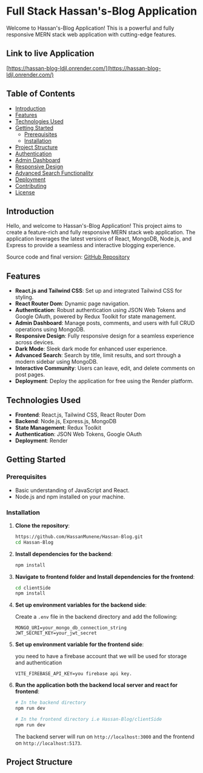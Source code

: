 # Full Stack Hassan's-Blog Application

Welcome to Hassan's-Blog Application! This is a powerful and fully responsive MERN stack web application with cutting-edge features.

## Link to live Application
 [https://hassan-blog-ldjl.onrender.com/](https://hassan-blog-ldjl.onrender.com/)

## Table of Contents

- [Introduction](#introduction)
- [Features](#features)
- [Technologies Used](#technologies-used)
- [Getting Started](#getting-started)
  - [Prerequisites](#prerequisites)
  - [Installation](#installation)
- [Project Structure](#project-structure)
- [Authentication](#authentication)
- [Admin Dashboard](#admin-dashboard)
- [Responsive Design](#responsive-design)
- [Advanced Search Functionality](#advanced-search-functionality)
- [Deployment](#deployment)
- [Contributing](#contributing)
- [License](#license)

## Introduction

Hello, and welcome to Hassan's-Blog Application! This project aims to create a feature-rich and fully responsive MERN stack web application. The application leverages the latest versions of React, MongoDB, Node.js, and Express to provide a seamless and interactive blogging experience.

Source code and final version: [GitHub Repository](https://github.com/HassanMunene/Hassan-Blog)

## Features

- **React.js and Tailwind CSS**: Set up and integrated Tailwind CSS for styling.
- **React Router Dom**: Dynamic page navigation.
- **Authentication**: Robust authentication using JSON Web Tokens and Google OAuth, powered by Redux Toolkit for state management.
- **Admin Dashboard**: Manage posts, comments, and users with full CRUD operations using MongoDB.
- **Responsive Design**: Fully responsive design for a seamless experience across devices.
- **Dark Mode**: Sleek dark mode for enhanced user experience.
- **Advanced Search**: Search by title, limit results, and sort through a modern sidebar using MongoDB.
- **Interactive Community**: Users can leave, edit, and delete comments on post pages.
- **Deployment**: Deploy the application for free using the Render platform.

## Technologies Used

- **Frontend**: React.js, Tailwind CSS, React Router Dom
- **Backend**: Node.js, Express.js, MongoDB
- **State Management**: Redux Toolkit
- **Authentication**: JSON Web Tokens, Google OAuth
- **Deployment**: Render

## Getting Started

### Prerequisites

- Basic understanding of JavaScript and React.
- Node.js and npm installed on your machine.

### Installation

1. **Clone the repository**:

    ```bash
    https://github.com/HassanMunene/Hassan-Blog.git
    cd Hassan-Blog
    ```

2. **Install dependencies for the backend**:

    ```bash
    npm install
    ```

3. **Navigate to frontend folder and Install dependencies for the frontend**:

    ```bash
    cd clientSide
    npm install
    ```

4. **Set up environment variables for the backend side**:

    Create a `.env` file in the backend directory and add the following:

    ```Hassan-Blog/.env
    MONGO_URI=your_mongo_db_connection_string
    JWT_SECRET_KEY=your_jwt_secret
    ```
5. **Set up environment variable for the frontend side**:
   
   you need to have a firebase account that we will be used for storage and authentication
   
   ```Hassan-Blog/clientSide/.env
   VITE_FIREBASE_API_KEY=you firebase api key.
   ```

5. **Run the application both the backend local server and react for frontend**:

    ```bash
    # In the backend directory
    npm run dev

    # In the frontend directory i.e Hassan-Blog/clientSide
    npm run dev
    ```

    The backend server will run on `http://localhost:3000` and the frontend on `http://localhost:5173`.

## Project Structure

